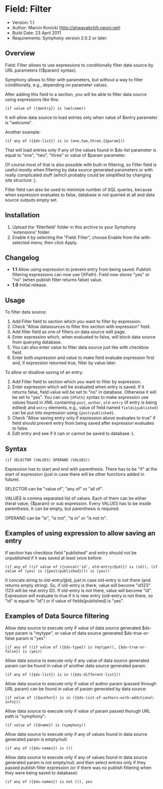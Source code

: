 # Field: Filter

- Version: 1.1
- Author: Marcin Konicki (http://ahwayakchih.neoni.net)
- Build Date: 23 April 2011
- Requirements: Symphony version 2.0.2 or later.


## Overview

Field: Filter allows to use expressions to conditionally filter data source by URL parameters ({$param} syntax).

Symphony allows to filter with parameters, but without a way to filter conditionally, e.g., depending on parameter values.

After adding this field to a section, you will be able to filter data source using expressions like this:

	(if value of ({$entry}) is (welcome))

It will allow data source to load entries only when value of $entry parameter is "welcome".

Another example:

	(if any of ({$ds-list}) is in (one,two,three,{$param}))

That will load entries only if any of the values found in $ds-list parameter is equal to "one", "two", "three" or value of $param parameter.

Of course most of that is also possible with built-in filtering, so Filter field is useful mostly when filtering by data source generated parameters or with really complicated stuff (which probably could be simplified by changing site structure :).

Filter field can also be used to minimize number of SQL queries, because when expression evaluates to false, database is not queried at all and data source outputs empty set.


## Installation

1. Upload the 'filterfield' folder in this archive to your Symphony 'extensions' folder.
2. Enable it by selecting the "Field: Filter", choose Enable from the with-selected menu, then click Apply.


## Changelog

- **1.1** Allow using expression to prevent entry from being saved. Publish filtering expressions can now use {XPath}. Field now stores "yes" or "no" (when publish filter returns false) value.
- **1.0** Initial release.


## Usage

To filter data source:

1. Add Filter field to section which you want to filter by expression.
2. Check "Allow datasources to filter this section with expression" field.
3. Add filter field as one of filters on data source edit page.
4. Enter expression which, when evaluated to false, will block data source from querying database.
5. You can also enter value to filter data source just like with checkbox field.
6. Enter both expression and value to make field evaluate expression first and, if expression returned true, filter by value later.

To allow or disallow saving of an entry:

1. Add Filter field to section which you want to filter by expression.
2. Enter expression which will be evaluated when entry is saved. If it returns false, field value will be set to "no" in database. Otherwise it will be set to "yes". You can use `{XPath}` syntax to make expression use values found in XML containing `post`, `author`, `old-entry` (if entry is being edited) and `entry` elements, e.g., value of field named `fields[published]` can be put into expression using `{post/published}`.
3. Check "Allow saving entry only if expression above evaluates to true" if field should prevent entry from being saved after expression evaluates to false.
4. Edit entry and see if it can or cannot be saved to database :).


## Syntax

	(if SELECTOR (VALUES) OPERAND (VALUES)) 

Expression has to start and end with parenthesis.
There has to be "if" at the start of expression (just in case there will be other functions added in future).

SELECTOR can be "value of", "any of" or "all of".

VALUES is comma separated list of values. Each of them can be either literal value, {$param} or sub expression. Every VALUES has to be inside parenthesis. It can be empty, but parenthesis is required.

OPERAND can be "is", "is not", "is in" or "is not in".


## Examples of using expression to allow saving an entry

If section has checkbox field "published" and entry should not be unpublished if it was saved at least once before:

	(if any of ((if value of ({concat('id', old-entry/@id)}) is (id)), (if value of (yes) is ({post/published}))) is (yes))

It concats string to old-entry/@id, just in case old-entry is not there (and returns empty string). So, if old-entry is there, value will become "id123" (123 will be real entry ID). If old-entry is not there, value will become "id".
Expression will evaluate to true if it is new entry (old-entry is not there, so "id" is equal to "id") or if value of fields[published] is "yes".


## Examples of Data Source filtering

Allow data source to execute only if value of data source generated $ds-type param is "mytype", or value of data source generated $ds-true-or-false param is "yes":

	(if any of ((if value of ({$ds-type}) is (mytype)), {$ds-true-or-false}) is (yes))

Allow data source to execute only if any value of data source generated param can be found in value of another data source generated param:

	(if any of ({$ds-list}) is in ({$ds-different-list}))

Allow data source to execute only if value of author param (passed through URL param) can be found in value of param generated by data source:

	(if value of ({$author}) is in ({$ds-list-of-authors-with-additional-info}))

Allow data source to execute only if value of param passed thorugh URL path is "symphony":

	(if value of ({$name}) is (symphony))

Allow data source to execute only if any of values found in data source generated param is empty/null:

    (if any of ({$ds-names}) is ())

Allow data source to execute only if any of values found in data source generated param is not empty/null, and then select entries only if they passed publish filter expression (or if there was no publish filtering when they were being saved to database):

    (if any of ({$ds-names}) is not ()), yes

